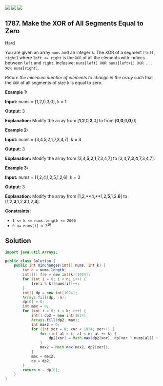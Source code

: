 [![](https://img.shields.io/github/stars/javadev/LeetCode-in-Java?label=Stars&style=flat-square)](https://github.com/javadev/LeetCode-in-Java)
[![](https://img.shields.io/github/forks/javadev/LeetCode-in-Java?label=Fork%20me%20on%20GitHub%20&style=flat-square)](https://github.com/javadev/LeetCode-in-Java/fork)
[![](https://img.shields.io/badge/-LeetCode%20in%20Kotlin-blue?style=flat-square)](https://github.com/javadev/LeetCode-in-Kotlin)

## 1787\. Make the XOR of All Segments Equal to Zero

Hard

You are given an array `nums` and an integer `k`. The XOR of a segment `[left, right]` where `left <= right` is the `XOR` of all the elements with indices between `left` and `right`, inclusive: `nums[left] XOR nums[left+1] XOR ... XOR nums[right]`.

Return _the minimum number of elements to change in the array_ such that the `XOR` of all segments of size `k` is equal to zero.

**Example 1:**

**Input:** nums = [1,2,0,3,0], k = 1

**Output:** 3

**Explanation:** Modify the array from [**1**,**2**,0,**3**,0] to from [**0**,**0**,0,**0**,0]. 

**Example 2:**

**Input:** nums = [3,4,5,2,1,7,3,4,7], k = 3

**Output:** 3

**Explanation:** Modify the array from [3,4,**5**,**2**,**1**,7,3,4,7] to [3,4,**7**,**3**,**4**,7,3,4,7]. 

**Example 3:**

**Input:** nums = [1,2,4,1,2,5,1,2,6], k = 3

**Output:** 3

**Explanation:** Modify the array from [1,2,**4,**1,2,**5**,1,2,**6**] to [1,2,**3**,1,2,**3**,1,2,**3**].

**Constraints:**

*   `1 <= k <= nums.length <= 2000`
*   <code>0 <= nums[i] < 2<sup>10</sup></code>

## Solution

```java
import java.util.Arrays;

public class Solution {
    public int minChanges(int[] nums, int k) {
        int n = nums.length;
        int[][] fre = new int[k][1024];
        for (int i = 0; i < n; i++) {
            fre[i % k][nums[i]]++;
        }
        int[] dp = new int[1024];
        Arrays.fill(dp, -n);
        dp[0] = 0;
        int max = 0;
        for (int i = 0; i < k; i++) {
            int[] dp2 = new int[1024];
            Arrays.fill(dp2, max);
            int max2 = 0;
            for (int xor = 0; xor < 1024; xor++) {
                for (int al = i; al < n; al += k) {
                    dp2[xor] = Math.max(dp2[xor], dp[xor ^ nums[al]] + fre[i][nums[al]]);
                }
                max2 = Math.max(max2, dp2[xor]);
            }
            max = max2;
            dp = dp2;
        }
        return n - dp[0];
    }
}
```